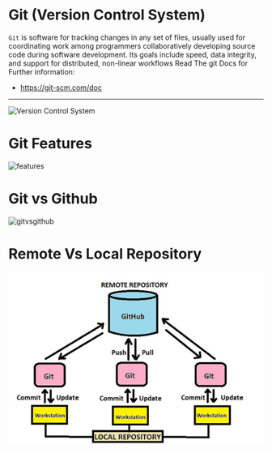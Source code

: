 # Git (Version Control System)
`Git` is software for tracking changes in any set of files, usually used for coordinating work among programmers collaboratively developing source code during software development. Its goals include speed, data integrity, and support for distributed, non-linear workflows
Read The git Docs for Further information:
- https://git-scm.com/doc
***
![Version Control System](/git.png)

# Git Features
![features](/gitbenefits.jpg)
# Git vs Github
![gitvsgithub](/gitvsgithubpng.png)
# Remote Vs Local Repository
![gitvsgithub](/GitBasics/gitandgithubrepo.png)
